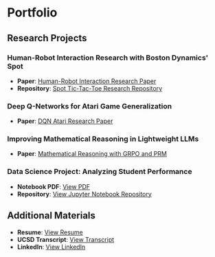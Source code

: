 # Portfolio

## Research Projects

### Human-Robot Interaction Research with Boston Dynamics' Spot
- **Paper**: [Human-Robot Interaction Research Paper](https://drive.google.com/file/d/1UmbrKv_NXaUHa3gQXzFt2arnuIBOxefN/view?usp=sharing)
- **Repository**: [Spot Tic-Tac-Toe Research Repository](https://github.com/theolivecode/Spot-Tic-Tac-Toe-Research)

### Deep Q-Networks for Atari Game Generalization
- **Paper**: [DQN Atari Research Paper](https://drive.google.com/file/d/13RY2JSnTtEzvIQZywAyTbB_IsAvzvdgi/view?usp=sharing)

### Improving Mathematical Reasoning in Lightweight LLMs
- **Paper**: [Mathematical Reasoning with GRPO and PRM](https://drive.google.com/file/d/1BNLwLUleU6exgDmBWiZvAfIavF-X-e9D/view?usp=sharing)

### Data Science Project: Analyzing Student Performance
- **Notebook PDF**: [View PDF](https://drive.google.com/file/d/1XlOTHJ1t49XycphykcJ0DYYXSgMbhgNX/view?usp=sharing)
- **Repository**: [View Jupyter Notebook Repository](https://github.com/theolivecode/Student_Performance_Analysis/tree/main)
 
## Additional Materials
- **Resume**: [View Resume](https://drive.google.com/file/d/1GlXJr8b1hWfUxmNrpFmxLwInBShfgowP/view?usp=sharing)
- **UCSD Transcript**: [View Transcript](https://drive.google.com/file/d/1jmPbbDnFVuvYv2CHNmadWDCQQ4uHwvez/view?usp=sharing)
- **LinkedIn**: [View LinkedIn](https://www.linkedin.com/in/ali-ellahib/)
